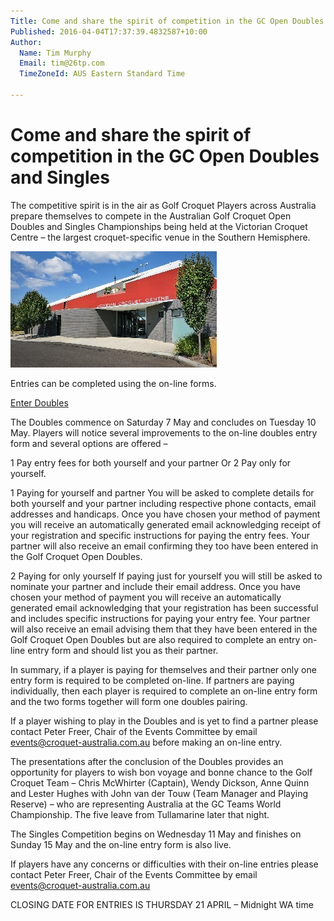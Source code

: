 ```yaml
---
Title: Come and share the spirit of competition in the GC Open Doubles and Singles
Published: 2016-04-04T17:37:39.4832587+10:00
Author:
  Name: Tim Murphy
  Email: tim@26tp.com
  TimeZoneId: AUS Eastern Standard Time

---
```

# Come and share the spirit of competition in the GC Open Doubles and Singles

The competitive spirit is in the air as Golf Croquet Players across Australia prepare themselves to compete in the Australian Golf Croquet Open Doubles and Singles Championships being held at the Victorian Croquet Centre – the largest croquet-specific venue in the Southern Hemisphere.

<img src="/victorian-croquet-centre-front-entrance.jpg" alt="Victorian Croquet Centre" title="Victorian Croquet Centre, Cairnlea"/>

Entries can be completed using the on-line forms.  

<a href="/tournaments/2016/gc/open-doubles" class="btn btn-primary btn-lg" role="button">Enter Doubles</a>

The Doubles commence on Saturday 7 May and concludes on Tuesday 10 May.  Players will notice several improvements to the on-line doubles entry form and several options are offered –

1  Pay entry fees for both yourself and your partner
Or
2  Pay only for yourself.

1  Paying for yourself and partner
You will be asked to complete details for both yourself and your partner including respective phone contacts, email addresses and handicaps.  Once you have chosen your method of payment you will receive an automatically generated email acknowledging receipt of your registration and specific instructions for paying the entry fees.  Your partner will also receive an email confirming they too have been entered in the Golf Croquet Open Doubles.

2  Paying for only yourself
If paying just for yourself you will still be asked to nominate your partner and include their email address.  Once you have chosen your method of payment you will receive an automatically generated email acknowledging that your registration has been successful and includes specific instructions for paying your entry fee.  Your partner will also receive an email advising them that they have been entered in the Golf Croquet Open Doubles but are also required to complete an entry on-line entry form and should list you as their partner.

In summary, if a player is paying for themselves and their partner only one entry form is required to be completed on-line.  If partners are paying individually, then each player is required to complete an on-line entry form and the two forms together will form one doubles pairing.

If a player wishing to play in the Doubles and is yet to find a partner please contact Peter Freer, Chair of the Events Committee by email events@croquet-australia.com.au before making an on-line entry.

The presentations after the conclusion of the Doubles provides an opportunity for players to wish bon voyage and bonne chance to the Golf Croquet Team – Chris McWhirter (Captain), Wendy Dickson, Anne Quinn and Lester Hughes with John van der Touw (Team Manager and Playing Reserve) – who are representing Australia at the GC Teams World Championship.  The five leave from Tullamarine later that night.

The Singles Competition begins on Wednesday 11 May and finishes on Sunday 15 May and the on-line entry form is also live.

If players have any concerns or difficulties with their on-line entries please contact Peter Freer, Chair of the Events Committee by email events@croquet-australia.com.au

CLOSING DATE FOR ENTRIES IS THURSDAY 21 APRIL – Midnight WA time